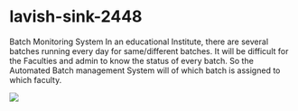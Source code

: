 # lavish-sink-2448

Batch Monitoring System
In an educational Institute, there are several batches running every day for
same/different batches. It will be difficult for the Faculties and admin to know the status
of every batch. So the Automated Batch management System will of which batch is
assigned to which faculty.

<img src="https://github.com/vivekmohansingh27/lavish-sink-2448/blob/main/ER-Diagram_image.png?raw=true">
